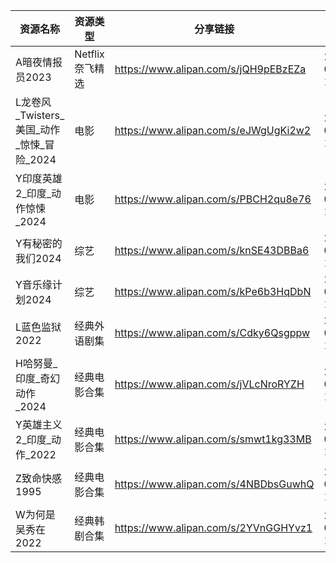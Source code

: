 | 资源名称                           | 资源类型        | 分享链接                                 | 发布时间                |
| ------------------------------ | ----------- | ------------------------------------ | ------------------- |
| A暗夜情报员2023                     | Netflix奈飞精选 | https://www.alipan.com/s/jQH9pEBzEZa | 2024-08-12 17:38:08 |
| L龙卷风_Twisters_美国_动作_惊悚_冒险_2024 | 电影          | https://www.alipan.com/s/eJWgUgKi2w2 | 2024-08-12 18:40:14 |
| Y印度英雄2_印度_动作惊悚_2024            | 电影          | https://www.alipan.com/s/PBCH2qu8e76 | 2024-08-12 15:08:12 |
| Y有秘密的我们2024                    | 综艺          | https://www.alipan.com/s/knSE43DBBa6 | 2024-08-12 14:10:11 |
| Y音乐缘计划2024                     | 综艺          | https://www.alipan.com/s/kPe6b3HqDbN | 2024-08-12 14:10:13 |
| L蓝色监狱2022                      | 经典外语剧集      | https://www.alipan.com/s/Cdky6Qsgppw | 2024-08-12 14:10:10 |
| H哈努曼_印度_奇幻动作_2024              | 经典电影合集      | https://www.alipan.com/s/jVLcNroRYZH | 2024-08-12 10:22:07 |
| Y英雄主义2_印度_动作_2022              | 经典电影合集      | https://www.alipan.com/s/smwt1kg33MB | 2024-08-12 10:20:07 |
| Z致命快感1995                      | 经典电影合集      | https://www.alipan.com/s/4NBDbsGuwhQ | 2024-08-12 17:38:09 |
| W为何是吴秀在2022                    | 经典韩剧合集      | https://www.alipan.com/s/2YVnGGHYvz1 | 2024-08-12 15:06:08 |

